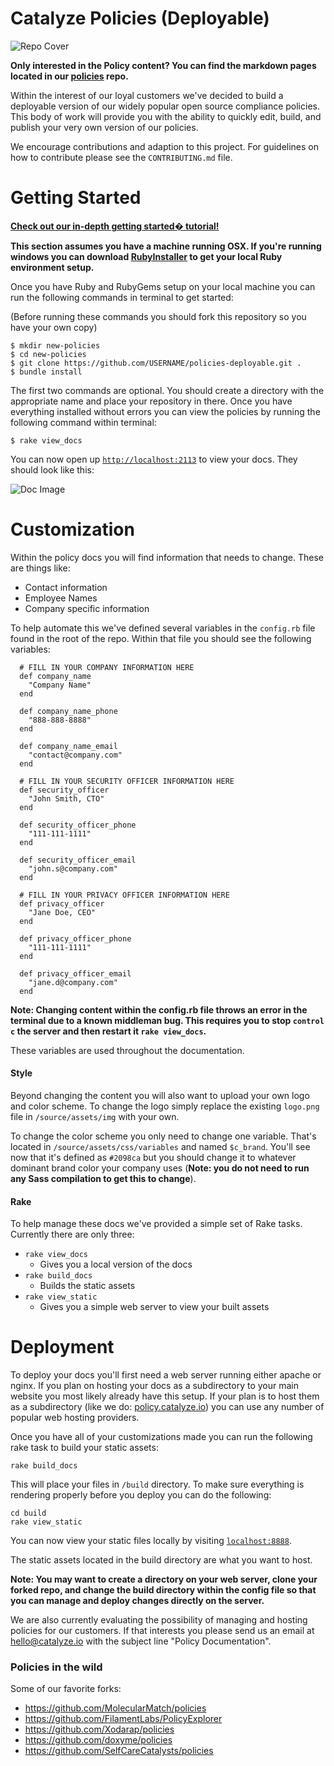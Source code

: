 # Catalyze Policies (Deployable)

![Repo Cover](http://i.imgur.com/D8sq8ex.png)

**Only interested in the Policy content? You can find the markdown pages located in our [policies](https://github.com/catalyzeio/policies) repo.**

Within the interest of our loyal customers we've decided to build a deployable version of our widely popular open source compliance policies. This body of work will provide you with the ability to quickly edit, build, and publish your very own version of our policies.

We encourage contributions and adaption to this project. For guidelines on how to contribute please see the `CONTRIBUTING.md` file.

# Getting Started

[**Check out our in-depth getting started� tutorial!**](https://github.com/catalyzeio/policies-deployable/wiki/Getting-Started-Tutorial)

**This section assumes you have a machine running OSX. If you're running windows you can download [RubyInstaller](http://rubyinstaller.org/) to get your local Ruby environment setup.**

Once you have Ruby and RubyGems setup on your local machine you can run the following commands in terminal to get started:

(Before running these commands you should fork this repository so you have your own copy)

```
$ mkdir new-policies
$ cd new-policies
$ git clone https://github.com/USERNAME/policies-deployable.git .
$ bundle install
```

The first two commands are optional. You should create a directory with the appropriate name and place your repository in there. Once you have everything installed without errors you can view the policies by running the following command within terminal:

```
$ rake view_docs
```

You can now open up [`http://localhost:2113`](http://localhost:2113) to view your docs. They should look like this:

![Doc Image](http://i.imgur.com/Jg2vpK7.png)


# Customization

Within the policy docs you will find information that needs to change. These are things like:

- Contact information
- Employee Names
- Company specific information

To help automate this we've defined several variables in the `config.rb` file found in the root of the repo. Within that file you should see the following variables:

```
  # FILL IN YOUR COMPANY INFORMATION HERE
  def company_name
    "Company Name"
  end

  def company_name_phone
    "888-888-8888"
  end

  def company_name_email
    "contact@company.com"
  end

  # FILL IN YOUR SECURITY OFFICER INFORMATION HERE
  def security_officer
    "John Smith, CTO"
  end

  def security_officer_phone
    "111-111-1111"
  end

  def security_officer_email
    "john.s@company.com"
  end

  # FILL IN YOUR PRIVACY OFFICER INFORMATION HERE
  def privacy_officer
    "Jane Doe, CEO"
  end

  def privacy_officer_phone
    "111-111-1111"
  end

  def privacy_officer_email
    "jane.d@company.com"
  end
```

**Note: Changing content within the config.rb file throws an error in the terminal due to a known middleman bug. This requires you to stop `control c` the server and then restart it `rake view_docs`.**

These variables are used throughout the documentation.

#### Style

Beyond changing the content you will also want to upload your own logo and color scheme. To change the logo simply replace the existing `logo.png` file in `/source/assets/img` with your own.

To change the color scheme you only need to change one variable. That's located in `/source/assets/css/variables` and named `$c_brand`. You'll see now that it's defined as `#2098ca` but you should change it to whatever dominant brand color your company uses (**Note: you do not need to run any Sass compilation to get this to change**).

#### Rake

To help manage these docs we've provided a simple set of Rake tasks. Currently there are only three:

- `rake view_docs`
  - Gives you a local version of the docs
- `rake build_docs`
  - Builds the static assets
- `rake view_static`
  - Gives you a simple web server to view your built assets

# Deployment

To deploy your docs you'll first need a web server running either apache or nginx. If you plan on hosting your docs as a subdirectory to your main website you most likely already have this setup. If your plan is to host them as a subdirectory (like we do: [policy.catalyze.io](https://policy.catalyze.io)) you can use any number of popular web hosting providers.

Once you have all of your customizations made you can run the following rake task to build your static assets:

`rake build_docs`

This will place your files in `/build` directory. To make sure everything is rendering properly before you deploy you can do the following:

```
cd build
rake view_static
```

You can now view your static files locally by visiting [`localhost:8888`](http://localhost:8888).

The static assets located in the build directory are what you want to host.

**Note: You may want to create a directory on your web server, clone your forked repo, and change the build directory within the config file so that you can manage and deploy changes directly on the server.**

We are also currently evaluating the possibility of managing and hosting policies for our customers. If that interests you please send us an email at [hello@catalyze.io](mailto:hello@catalyze.io) with the subject line "Policy Documentation".

### Policies in the wild

Some of our favorite forks:

- https://github.com/MolecularMatch/policies
- https://github.com/FilamentLabs/PolicyExplorer
- https://github.com/Xodarap/policies
- https://github.com/doxyme/policies
- https://github.com/SelfCareCatalysts/policies
